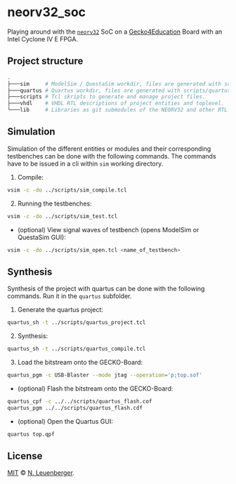 # neorv32_soc
Playing around with the [`neorv32`](https://github.com/stnolting/neorv32) SoC on a [Gecko4Education](https://gecko-wiki.ti.bfh.ch/gecko4education:start) Board with an Intel Cyclone IV E FPGA.

## Project structure
```bash
.
├───sim     # ModelSim / QuestaSim workdir, files are generated with scripts/sim_*.tcl scripts.
├───quartus # Quartus workdir, files are generated with scripts/quartus_*.tcl scripts.
├───scripts # Tcl skripts to generate and manage project files.
├───vhdl    # VHDL RTL descriptions of project entities and toplevel.
└───lib     # Libraries as git submodules of the NEORV32 and other RTL entities.
```

## Simulation
Simulation of the different entities or modules and their corresponding testbenches can be done with the following commands. The commands have to be issued in a cli within `sim` working directory.

1. Compile:
```bash
vsim -c -do ../scripts/sim_compile.tcl
```

2. Running the testbenches:
```bash
vsim -c -do ../scripts/sim_test.tcl
```

- (optional) View signal waves of testbench (opens ModelSim or QuestaSim GUI):
```bash
vsim -c -do ../scripts/sim_open.tcl <name_of_testbench>
```

## Synthesis
Synthesis of the project with quartus can be done with the following commands. Run it in the `quartus` subfolder.

1. Generate the quartus project:
```bash
quartus_sh -t ../scripts/quartus_project.tcl
```

2. Synthesis:
```bash
quartus_sh -t ../scripts/quartus_compile.tcl
```

3. Load the bitstream onto the GECKO-Board:
```bash
quartus_pgm -c USB-Blaster --mode jtag --operation='p;top.sof'
```

- (optional) Flash the bitstream onto the GECKO-Board:
```bash
quartus_cpf -c ../../scripts/quartus_flash.cof
quartus_pgm ../../scripts/quartus_flash.cdf
```

- (optional) Open the Quartus GUI:
```bash
quartus top.qpf
```

## License
[MIT](LICENSE) © [N. Leuenberger](mailto:leuen4@bfh.ch).
